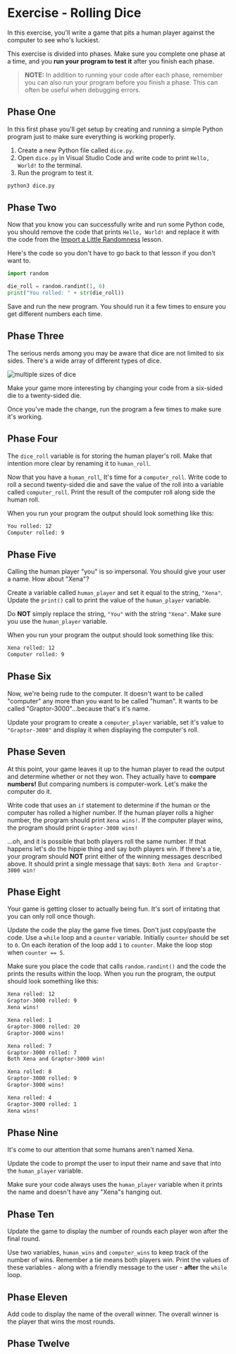 # Exercise - Rolling Dice

In this exercise, you'll write a game that pits a human player against the computer to see who's luckiest.

This exercise is divided into phases. Make sure you complete one phase at a time, and you **run your program to test it** after you finish each phase.

> **NOTE:** In addition to running your code after each phase, remember you can also run your program before you finish a phase. This can often be useful when debugging errors.

## Phase One

In this first phase you'll get setup by creating and running a simple Python program just to make sure everything is working properly.

1. Create a new Python file called `dice.py`.
1. Open `dice.py` in Visual Studio Code and write code to print `Hello, World!` to the terminal.
1. Run the program to test it.

```sh
python3 dice.py
```

## Phase Two

Now that you know you can successfully write and run some Python code, you should remove the code that prints `Hello, World!` and replace it with the code from the [Import a Little Randomness](./../prework/import_random.md) lesson.

Here's the code so you don't have to go back to that lesson if you don't want to.

```python
import random

die_roll = random.randint(1, 6)
print("You rolled: " + str(die_roll))
```

Save and run the new program. You should run it a few times to ensure you get different numbers each time.

## Phase Three

The serious nerds among you may be aware that dice are not limited to six sides. There's a wide array of different types of dice.

![multiple sizes of dice](https://www.allaboutlean.com/wp-content/uploads/2019/11/D4-D6-D8-D10-D12-D20-Dice-Red.jpg)

Make your game more interesting by changing your code from a six-sided die to a twenty-sided die.

Once you've made the change, run the program a few times to make sure it's working.

## Phase Four

The `dice_roll` variable is for storing the human player's roll. Make that intention more clear by renaming it to `human_roll`.

Now that you have a `human_roll`, It's time for a `computer_roll`. Write code to roll a second twenty-sided die and save the value of the roll into a variable called `computer_roll`. Print the result of the computer roll along side the human roll.

When you run your program the output should look something like this:

```txt
You rolled: 12
Computer rolled: 9
```

## Phase Five

Calling the human player "you" is so impersonal. You should give your user a name. How about "Xena"?

Create a variable called `human_player` and set it equal to the string, `"Xena"`. Update the `print()` call to print the value of the `human_player` variable.

Do **NOT** simply replace the string, `"You"` with the string `"Xena"`. Make sure you use the `human_player` variable.

When you run your program the output should look something like this:

```txt
Xena rolled: 12
Computer rolled: 9
```

## Phase Six

Now, we're being rude to the computer. It doesn't want to be called "computer" any more than you want to be called "human". It wants to be called "Graptor-3000"...because that's it's name.

Update your program to create a `computer_player` variable, set it's value to `"Graptor-3000"` and display it when displaying the computer's roll.

## Phase Seven

At this point, your game leaves it up to the human player to read the output and determine whether or not they won. They actually have to **compare numbers!** But comparing numbers is computer-work. Let's make the computer do it.

Write code that uses an `if` statement to determine if the human or the computer has rolled a higher number. If the human player rolls a higher number, the program should print `Xena wins!`. If the computer player wins, the program should print `Graptor-3000 wins!`

...oh, and it is possible that both players roll the same number. If that happens let's do the hippie thing and say both players win. If there's a tie, your program should **NOT** print either of the winning messages described above. It should print a single message that says: `Both Xena and Graptor-3000 win!`

## Phase Eight

Your game is getting closer to actually being fun. It's sort of irritating that you can only roll once though.

Update the code the play the game five times. Don't just copy/paste the code. Use a `while` loop and a `counter` variable. Initially `counter` should be set to `0`. On each iteration of the loop add `1` to `counter`. Make the loop stop when `counter == 5`.

Make sure you place the code that calls `random.randint()` and the code the prints the results within the loop. When you run the program, the output should look something like this:

```txt
Xena rolled: 12
Graptor-3000 rolled: 9
Xena wins!

Xena rolled: 1
Graptor-3000 rolled: 20
Graptor-3000 wins!

Xena rolled: 7
Graptor-3000 rolled: 7
Both Xena and Graptor-3000 win!

Xena rolled: 8
Graptor-3000 rolled: 9
Graptor-3000 wins!

Xena rolled: 4
Graptor-3000 rolled: 1
Xena wins!
```

## Phase Nine

It's come to our attention that some humans aren't named Xena.

Update the code to prompt the user to input their name and save that into the `human_player` variable.

Make sure your code always uses the `human_player` variable when it prints the name and doesn't have any "Xena"s hanging out.

## Phase Ten

Update the game to display the number of rounds each player won after the final round.

Use two variables, `human_wins` and `computer_wins` to keep track of the number of wins. Remember a tie means both players win. Print the values of these variables - along with a friendly message to the user - **after** the `while` loop.

## Phase Eleven

Add code to display the name of the overall winner. The overall winner is the player that wins the most rounds.

## Phase Twelve
